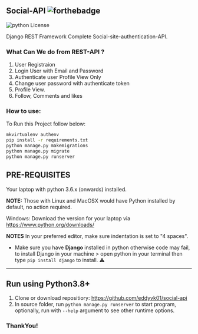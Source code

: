 ## Social-API  ![forthebadge](https://forthebadge.com/images/badges/made-with-python.svg)

![python License](https://img.shields.io/badge/MADE%20WITH-Django-blue.svg)

Django REST Framework Complete Social-site-authentication-API.

### What Can We do from REST-API ?
1. User Registraion
2. Login User with Email and Password
3. Authenticate user Profile View Only
4. Change user password with authenticate token 
5. Profile View.
6. Follow, Comments and likes

### How to use:
To Run this Project follow below:

```bash
mkvirtualenv authenv
pip install -r requirements.txt
python manage.py makemigrations
python manage.py migrate
python manage.py runserver
```

## PRE-REQUISITES
Your laptop with python 3.6.x (onwards) installed.

**NOTE:** Those with Linux and MacOSX would have Python installed by default, no action required.

Windows: Download the version for your laptop via https://www.python.org/downloads/

**NOTES**
In your preferred editor, make sure indentation is set to "4 spaces".

* Make sure you have **Django** installed in python otherwise code may fail, to install Django in your machine > open python in your terminal then type `pip install django` to install. :warning:

---

## Run using Python3.8+
1. Clone or download repositiory: https://github.com/eddyvk01/social-api
2. In source folder, run `python manage.py runserver` to start program, optionally, run with `--help` argument to see other runtime options.
 
### ThankYou!
